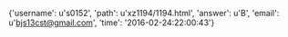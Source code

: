 {'username': u's0152', 'path': u'xz1194/1194.html', 'answer': u'B', 'email': u'bjs13cst@gmail.com', 'time': '2016-02-24:22:00:43'}